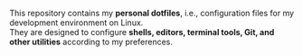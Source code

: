 This repository contains my **personal dotfiles**, i.e., configuration files for my development environment on Linux.  
They are designed to configure **shells, editors, terminal tools, Git, and other utilities** according to my preferences.
